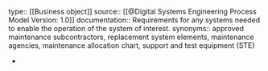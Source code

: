 type:: [[Business object]]
source:: [[@Digital Systems Engineering Process Model Version: 1.0]]
documentation:: Requirements for any systems needed to enable the operation of the system of interest.
synonyms:: approved maintenance subcontractors, replacement system elements, maintenance agencies, maintenance allocation chart, support and test equipment (STE)

-